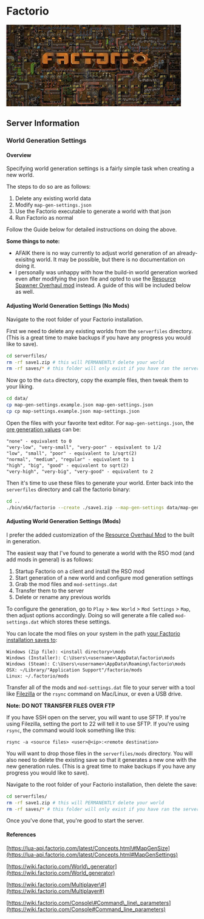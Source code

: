 # Factorio

![](../.gitbook/assets/factoriobanner.jpg)

## Server Information

### World Generation Settings

#### Overview

Specifying world generation settings is a fairly simple task when creating a new world.

The steps to do so are as follows:

1. Delete any existing world data
2. Modify `map-gen-settings.json`
3. Use the Factorio executable to generate a world with that json
4. Run Factorio as normal

Follow the Guide below for detailed instructions on doing the above.

**Some things to note:**

* AFAIK there is no way currently to adjust world generation of an already-exisitng world. It may be possible, but there is no documentation on doing it.
* I personally was unhappy with how the build-in world generation worked even after modifying the json file and opted to use the [Resource Spawner Overhaul mod](https://mods.factorio.com/mods/orzelek/rso-mod) instead. A guide of this will be included below as well. 

#### Adjusting World Generation Settings \(No Mods\)

Navigate to the root folder of your Factorio installation.

First we need to delete any existing worlds from the `serverfiles` directory. \(This is a great time to make backups if you have any progress you would like to save\).

```bash
cd serverfiles/
rm -rf save1.zip # this will PERMANENTLY delete your world
rm -rf saves/* # this folder will only exist if you have ran the server
```

Now go to the `data` directory, copy the example files, then tweak them to your liking.

```bash
cd data/
cp map-gen-settings.example.json map-gen-settings.json
cp cp map-settings.example.json map-settings.json
```

Open the files with your favorite text editor. For `map-gen-settings.json`, the [ore generation values](https://lua-api.factorio.com/latest/Concepts.html#MapGenSize) can be:

```text
"none" - equivalent to 0
"very-low", "very-small", "very-poor" - equivalent to 1/2
"low", "small", "poor" - equivalent to 1/sqrt(2)
"normal", "medium", "regular" - equivalent to 1
"high", "big", "good" - equivalent to sqrt(2)
"very-high", "very-big", "very-good" - equivalent to 2
```

Then it's time to use these files to generate your world. Enter back into the `serverfiles` directory and call the factorio binary:

```bash
cd ..
./bin/x64/factorio --create ./save1.zip --map-gen-settings data/map-gen-settings.json --map-settings data/map-settings.json
```

#### Adjusting World Generation Settings \(Mods\)

I prefer the added customization of the [Resource Overhaul Mod](https://mods.factorio.com/mods/orzelek/rso-mod) to the built in generation.

The easiest way that I've found to generate a world with the RSO mod \(and add mods in general\) is as follows:

1. Startup Factorio on a client and install the RSO mod
2. Start generation of a new world and configure mod generation settings
3. Grab the mod files and `mod-settings.dat`
4. Transfer them to the server 
5. Delete or rename any previous worlds

To configure the generation, go to `Play` &gt; `New World` &gt; `Mod Settings` &gt; `Map`, then adjust options accordingly. Doing so will generate a file called `mod-settings.dat` which stores these settings.

You can locate the mod files on your system in the path [your Factorio installation saves to](https://wiki.factorio.com/Application_directory/Changing_the_save_directory):

```text
Windows (Zip file): <install directory>\mods
Windows (Installer): C:\Users\<username>\AppData\factorio\mods
Windows (Steam): C:\Users\<username>\AppData\Roaming\factorio\mods
OSX: ~/Library/"Application Support"/factorio/mods
Linux: ~/.factorio/mods
```

Transfer all of the mods and `mod-settings.dat` file to your server with a tool like [Filezilla](https://filezilla-project.org/) or the `rsync` command on Mac/Linux, or even a USB drive.

**Note: DO NOT TRANSFER FILES OVER FTP**

If you have SSH open on the server, you will want to use SFTP. If you're using Filezilla, setting the port to 22 will tell it to use SFTP. If you're using `rsync`, the command would look something like this:

```text
rsync -a <source files> <user>@<ip>:<remote destination>
```

You will want to drop those files in the `serverfiles/mods` directory. You will also need to delete the existing save so that it generates a new one with the new generation rules. \(This is a great time to make backups if you have any progress you would like to save\).

Navigate to the root folder of your Factorio installation, then delete the save:

```bash
cd serverfiles/
rm -rf save1.zip # this will PERMANENTLY delete your world
rm -rf saves/* # this folder will only exist if you have ran the server
```

Once you've done that, you're good to start the server.

#### References

[https://lua-api.factorio.com/latest/Concepts.html\#MapGenSize](https://lua-api.factorio.com/latest/Concepts.html#MapGenSettings)

[https://wiki.factorio.com/World\_generator](https://wiki.factorio.com/World_generator)

[https://wiki.factorio.com/Multiplayer\#](https://wiki.factorio.com/Multiplayer#)

[https://wiki.factorio.com/Console\#Command\_line\_parameters](https://wiki.factorio.com/Console#Command_line_parameters)

